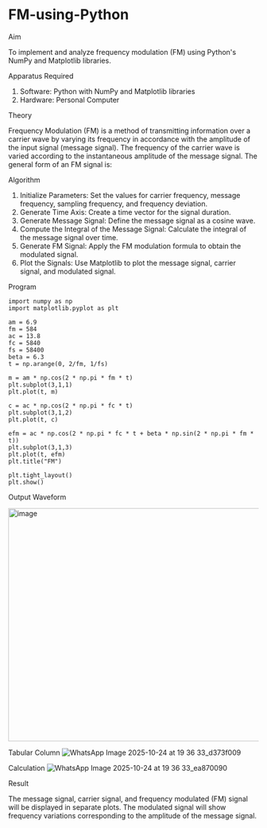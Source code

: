 # FM-using-Python

Aim


To implement and analyze frequency modulation (FM) using Python's NumPy and Matplotlib libraries. 

Apparatus Required

1.	Software: Python with NumPy and Matplotlib libraries
2.	Hardware: Personal Computer
  
Theory

Frequency Modulation (FM) is a method of transmitting information over a carrier wave by varying its frequency in accordance with the amplitude of the input signal (message signal). The frequency of the carrier wave is varied according to the instantaneous amplitude of the message signal. The general form of an FM signal is:



Algorithm


1.	Initialize Parameters: Set the values for carrier frequency, message frequency, sampling frequency, and frequency deviation.
2.	Generate Time Axis: Create a time vector for the signal duration.
3.	Generate Message Signal: Define the message signal as a cosine wave.
4.	Compute the Integral of the Message Signal: Calculate the integral of the message signal over time.
5.	Generate FM Signal: Apply the FM modulation formula to obtain the modulated signal.
6.	Plot the Signals: Use Matplotlib to plot the message signal, carrier signal, and modulated signal.

Program
```
import numpy as np
import matplotlib.pyplot as plt

am = 6.9
fm = 584
ac = 13.8
fc = 5840
fs = 58400
beta = 6.3
t = np.arange(0, 2/fm, 1/fs)

m = am * np.cos(2 * np.pi * fm * t)
plt.subplot(3,1,1)
plt.plot(t, m)

c = ac * np.cos(2 * np.pi * fc * t)
plt.subplot(3,1,2)
plt.plot(t, c)

efm = ac * np.cos(2 * np.pi * fc * t + beta * np.sin(2 * np.pi * fm * t))
plt.subplot(3,1,3)
plt.plot(t, efm)
plt.title("FM")

plt.tight_layout()
plt.show()
```


Output Waveform

<img width="628" height="469" alt="image" src="https://github.com/user-attachments/assets/7d86d27f-e447-460b-a4a2-c33f13f47b2c" />



Tabular Column
![WhatsApp Image 2025-10-24 at 19 36 33_d373f009](https://github.com/user-attachments/assets/588bc474-7ea6-4892-87fe-03731fc663bf)



Calculation
![WhatsApp Image 2025-10-24 at 19 36 33_ea870090](https://github.com/user-attachments/assets/22797735-98dd-49bd-b6d6-ad3a44bec86f)




Result


The message signal, carrier signal, and frequency modulated (FM) signal will be displayed in separate plots. The modulated signal will show frequency variations corresponding to the amplitude of the message signal.
